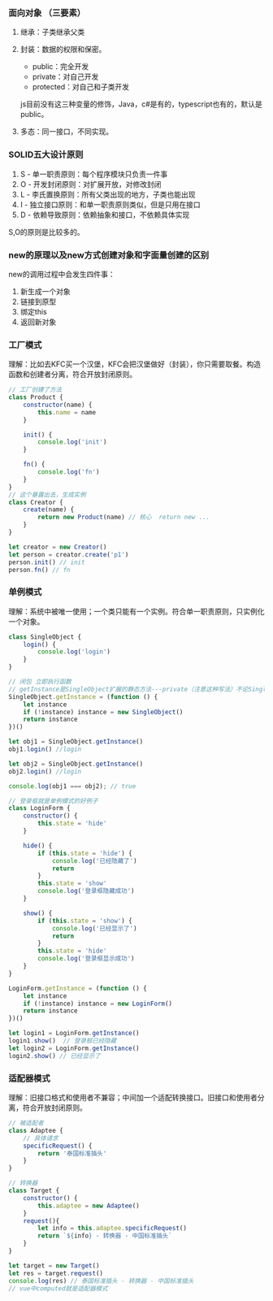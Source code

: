 ### 面向对象 （三要素）

1. 继承：子类继承父类

2. 封装：数据的权限和保密。

   - public：完全开发
   - private：对自己开发
   - protected：对自己和子类开发

   js目前没有这三种变量的修饰，Java，c#是有的，typescript也有的，默认是public。

3. 多态：同一接口，不同实现。

### SOLID五大设计原则

1. S - 单一职责原则：每个程序模块只负责一件事
2. O - 开发封闭原则：对扩展开放，对修改封闭
3. L - 李氏置换原则：所有父类出现的地方，子类也能出现
4. I - 独立接口原则：和单一职责原则类似，但是只用在接口
5. D - 依赖导致原则：依赖抽象和接口，不依赖具体实现

S,O的原则是比较多的。



### new的原理以及new方式创建对象和字面量创建的区别

new的调用过程中会发生四件事：

1. 新生成一个对象
2. 链接到原型
3. 绑定this
4. 返回新对象

### 工厂模式

理解：比如去KFC买一个汉堡，KFC会把汉堡做好（封装），你只需要取餐。构造函数和创建者分离，符合开放封闭原则。

```js
// 工厂创建了方法
class Product {
    constructor(name) {
        this.name = name
    }

    init() {
        console.log('init')
    }

    fn() {
        console.log('fn')
    }
}
// 这个暴露出去，生成实例
class Creator {
    create(name) {
        return new Product(name) // 核心  return new ...
    }
}

let creator = new Creator()
let person = creator.create('p1') 
person.init() // init
person.fn() // fn
```



### 单例模式

理解：系统中被唯一使用；一个类只能有一个实例。符合单一职责原则，只实例化一个对象。

```js
class SingleObject {
    login() {
        console.log('login')
    }
}

// 闭包 立即执行函数
// getInstance是SingleObject扩展的静态方法---private（注意这种写法）不论SingleObject被new多少次，都只有一个getInstance方法
SingleObject.getInstance = (function () {
    let instance
    if (!instance) instance = new SingleObject()
    return instance
})()

let obj1 = SingleObject.getInstance()
obj1.login() //login

let obj2 = SingleObject.getInstance()
obj2.login() //login

console.log(obj1 === obj2); // true 

// 登录框就是单例模式的好例子
class LoginForm {
    constructor() {
        this.state = 'hide'
    }

    hide() {
        if (this.state = 'hide') {
            console.log('已经隐藏了')
            return
        }
        this.state = 'show'
        console.log('登录框隐藏成功')
    }

    show() {
        if (this.state = 'show') {
            console.log('已经显示了')
            return
        }
        this.state = 'hide'
        console.log('登录框显示成功')
    }
}

LoginForm.getInstance = (function () {
    let instance
    if (!instance) instance = new LoginForm()
    return instance
})()

let login1 = LoginForm.getInstance()
login1.show()  // 登录框已经隐藏
let login2 = LoginForm.getInstance()
login2.show() // 已经显示了
```



### 适配器模式

理解：旧接口格式和使用者不兼容；中间加一个适配转换接口。旧接口和使用者分离，符合开放封闭原则。

```js
// 被适配者
class Adaptee {
    // 具体请求
    specificRequest() {
        return '泰国标准插头'
    }
}

// 转换器
class Target {
    constructor() {
        this.adaptee = new Adaptee()
    }
    request(){
        let info = this.adaptee.specificRequest()
        return `${info} - 转换器 - 中国标准插头`
    }
}

let target = new Target()
let res = target.request()
console.log(res) // 泰国标准插头 - 转换器 - 中国标准插头
// vue中computed就是适配器模式
```

